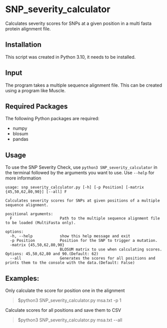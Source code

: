 # SNP_severity_calculator
Calculates severity scores for SNPs at a given position in a multi fasta protein alignment file.

## Installation
This script was created in Python 3.10, it needs to be installed. 

## Input
The program takes a multiple sequence alignment file. 
This can be created using a program like Muscle.

## Required Packages
The following Python packages are required:
- numpy
- blosum
- pandas

## Usage
To use the SNP Severity Check, use `python3 SNP_severity_calculator` in the terminal followed by the arguments you want to use.
Use `--help` for more information

```
usage: snp_severity_calculator.py [-h] [-p Position] [-matrix {45,50,62,80,90}] [--all] F

Calculates severity scores for SNPs at given positions of a multiple sequence alignment.

positional arguments:
  F                     Path to the multiple sequence alignment file to be loaded (MultiFasta only).

options:
  -h, --help            show this help message and exit
  -p Position           Position for the SNP to trigger a mutation.
  -matrix {45,50,62,80,90}
                        BLOSUM matrix to use when calculating scores. Options: 45,50,62,80 and 90.(Default: 62)
  --all                 Generates the scores for all positions and prints them to the console with the data.(Default: False)
  ```

## Examples:  
Only calculate the score for position one in the alignment
> $python3 SNP_severity_calculator.py msa.txt -p 1

Calculate scores for all positions and save them to CSV
> $python3 SNP_severity_calculator.py msa.txt --all

